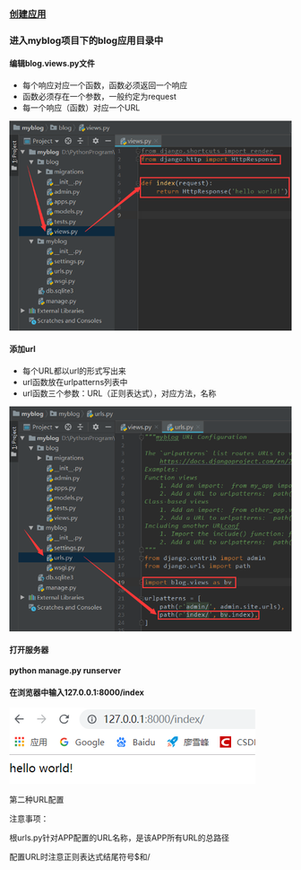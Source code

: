 ### [创建应用](https://github.com/lgy923/learn_python/blob/master/Django%E6%A1%86%E6%9E%B6/3_Django%E5%88%9B%E5%BB%BA%E5%BA%94%E7%94%A8.md#%E5%88%9B%E5%BB%BA%E5%BA%94%E7%94%A8)

### 进入myblog项目下的blog应用目录中

#### 编辑blog.views.py文件

-   每个响应对应一个函数，函数必须返回一个响应
-   函数必须存在一个参数，一般约定为request
-   每一个响应（函数）对应一个URL

![](../images/1.png)

#### 添加url

-   每个URL都以url的形式写出来
-   url函数放在urlpatterns列表中
-   url函数三个参数：URL（正则表达式），对应方法，名称

![](../images/2.png)

#### 打开服务器

**python manage.py runserver**

#### 在浏览器中输入127.0.0.1:8000/index

![](../images/3.png)



第二种URL配置

注意事项：

根urls.py针对APP配置的URL名称，是该APP所有URL的总路径

配置URL时注意正则表达式结尾符号$和/